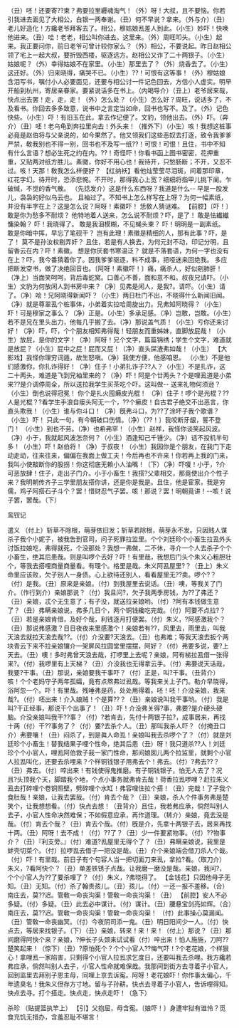 <!-- { "loadSidebar": true } -->
（丑）呸！还要寄??柬？弗要拉里纒魂淘气！（外）呀！大叔，且不要恼。你若引我进去面见了大相公，白银一两奉谢。（丑）何不早说？拿来。（外与介）（丑）老儿好造化！方纔老爷拜客去了。相公，穆姑娘厾差人到此。（小生）妙吓！快唤他进来。（丑）哙！老老，相公叫你进去。这里来。（外）周旺叩头。（小生）起来。我正要问你，前日老爷可曾计较你家么？（外）相公，不要说起。昨日赵相公领了宅上一起大叔，要折毁西楼，驱逐远方。赵相公又诈了二十两银子。（小生）姑娘呢？（外）幸得姑娘不在家里。（小生）那里去了？（外）烧香去了。（小生）这还好。（外）归来晓得，痛哭不已。（小生）??！可恨有这等事！（外）穆姑娘含泪写书，嘱付小人必要面见，还要与相公讨一件记色回去，方信小人虚实。明早开船到杭州，寄居亲眷家。要紧说话多在书上。（内喝导介）（丑上）老爷居来哉，快点出去罢！走，走，走！（外）怎么处？（小生）怎么好？周旺，说话多了，不及看书。你回去多多致意，说书中之言定当如命，回书也写不。及了。（外）记色快些。（小生）吓！有旧玉在此，拿去作记便了。文豹，领他出去。（外）吓。（奔介）（丑）呸！老乌龟到奔拉里向去！外头来！（推外下）（小生）咳！我想这桩事必竟是赵伯将与父亲说的，如今果然了。他又领我们这些恶奴去打逐，致令我爹爹严禁，敎我别也不得一别，回书也不及写一纸??！可恨！可恨！且住，书中不知有什么言语？想必生死之约在内。??！奇怪吓！你看书函上图书密密，花押重重，又贴两对纸方胜儿。素徽，你好不用心也！我待开，只愁肠断；不开，又忍不过。咳！天那！敎我怎么样便好？
【红纳袄】看他灿莹莹尽泪斑，间着那印章，红花字幻。待开时，恐添悲惋。不开时，那得我心上宽？细细将指甲儿挑下阑。乍破缄，不觉的香气散。
（先捻发介）这是什么东西呀？我道是什么--
早是一股发儿，袅袅的好似乌云也。
且袖过了。不知书上怎么样写在上呀？为何一幅素纸，并没有半字在上？这是怎么说？阿呀！素徽吓！
恁敎人猜谜难。
【前腔】〔吓！〕敢是你为愁多不耐烦？
他特地着人送来，怎么说不耐烦？吓，是了！
敢是怯纎纎慵染翰？
吓！我晓得了。
敢是我泪模糊，不见蝇头柬？
吓！明明是一副素纸。
敢是你暗中挥，早忘了笔砚干？
岂有此理！素徽是精细的人，那有此事？吓，是了！
莫不是孙汝权剔弄奸？
且住，若是有人换去，为何元封不动，印记分明，且留香云在内？吓！素徽。
想是你厌套书寒温泛？
就是不落套语，为何一字也没有在上？吓，我今番猜着你了。因我爹爹驱逐，料不成事，把哑迷来回绝我。
多应把断发空书，做了决绝回音也。〔阿呀！素徽吓！〕痛，痛杀人，好似剜肺肝！
（净上）当面笑呵呵，背后毒蛇窝。口善心不善，面和意不和。叔夜兄请吓。（小生）文豹为何放闲人到书房中来？（净）见弗是闲人，是我?。请吓。（小生）请了。（净）哙！兄阿晓得新闻吓？（小生）两日杜门不出，不晓得什么新闻旧闻。（净）就是尊翠厾个桩事体，小弟着实拉哈周旋出力。兄弗知阿晓得？（小生）吓！可是穆家之事么？（净）正是。（小生）多承足感。（净）岂敢，岂敢。（小生）若不是兄在里头出力，他每几乎搬了去。（净）那说盖气质！（小生）亏你还来讨好！（净）吓，吓，个个朋友相知弗得哉！轻朋友而重姊妹，直脚放屁哉！（小生）放屁，是你的文字！（净）阿呀！兄个文字，篇篇锦绣；学生个文字，难道就是放屁？（小生）屁中之屁！屁而又屁！（净）直头屎渣弗如哉！（小生）
【大影戏】我怪你理穷词遁，故生怒嗔。（净）我使方便，他感咱恩。
（小生）不是他们感激你，你扎诈得好！（净）住子！小弟扎诈子??人？（小生）不是扎诈，这二十两头，难道是飞到兄袖里来的？（净）吓！阿是个廿两头？个是哩厾道是小弟来??是介调停周全，所以送拉我学生买茶吃个吓。这叫做--
送来礼物何须逊？
（小生）倒也说得冠冕！
你个是扎火囤癞皮光棍！
（净）住子！啰个是光棍？??人是光棍？?看学生手浪自瘘头阿无一个，??个癞皮！自古君子绝交不出恶言，你直头欺我！（小生）谁与你斗口！（净）旣弗斗口，为??了涂坏子我个歌谱？（小生）吓！
只此一句，有今朝破口伤情。（净）〔??！〕我咬断牙龈，誓不登门！
（小生）到也不劳。（净）也希弗罕！（小生）赵祥，我怪你谈笑起风波。（净）小于，我就起风波怎奈何？（小生）酒逢知己千锺少。（净）话不投机半句多！（小生）吓！赵伯将！（净）于叔夜！（小生）我因你是个朋友，在我门下走动走动，往来往来，偏偏在我面上做工夫！今后再也不许来！你若再上我的门来，我叫小使敲断你的股拐！你这彻底无赖小人油嘴！（下）（净）吓嗄！小于，?介可恶放肆！住子，走出子门介。小于小畜生！我搭?父辈相交，那竟使出介个性子来？我明朝传齐子三学里朋友搭你讲，还是你是我是。且住，他是宦家，我是穷儒，鸡子阿搭石子斗个？罢！惜财忍气子罢。咳！那说？罢！明朝竟讲！--咳！说子罢，罢哉。（下）
 
鸾钗记
 
遣义
（付上）斩草不除根，萌芽依旧发；斩草若除根，萌芽永不发。只因贱人谋杀子我个小妮子，被我吿到官司，问子死罪拉监里。个个刘廷珍个小畜生拉厾外头讨饭拉娘吃，弗得就死，个没那处？我想一弗做，二不休，寻介一个人去杀子个个小畜生，绝其后患哉。则是叫啰个去好？吓！有里哉，我想后门头个朱义心粗胆壮个，等我去搭哩商量商量看。有理个。格里是哉。朱义阿厾屋里?？（丑上）朱义命里应该败，欠子别人一身债。心上欲待还别人，看看屋里无??卖。啰个?？（付）是我。（丑）原来是亲娘。（付）到我屋里去说话。（丑）噢，等我关了门介。（作行到介）亲娘那说？（付）我且问?，欠子我两季房钱，为??了弗还？（丑）亲娘，忒个无生意了；有子没，就送拉亲娘哟。（付）?阿有本钱做生意了？（丑）弗瞒亲娘说，弗多几日个，两个铜钱纔吃完哉。（付）阿要不点拉?？（丑）若是亲娘肯借，及好个哉，利钱逐月打便罢。（付）朱义，?阿感激我个？（丑）那说弗感激？日日夜夜来里感激个！亲娘若有??，风里去，雨里去，叫我天浪去就拉天浪去哉??。（付）介没要?天浪去。（丑）也弗难；等我天浪去扳个两块青云下来不拉亲娘镶介一架屏风拉圆堂里摆摆，阿好？（付）弗要多说，要?上天去。（丑）噢！多时弗曾天浪去哉，打啰里上去呢？亲娘，阿有梯拉厾借一张得来?。（付）我啰里有上天梯？（丑）介没我也无得拿云手。（付）弗要说天话哉，我要?干事。（丑）那说，亲娘要我干事吓？（付）正是，叫?干事。（丑背介）咳！个个老妈守子两年孤孀，竟有点熬弗过厾哉。等我来关上子门。勒介早晓得，浴阿忽一个。吓！有里哉。残唾弗是药，处处用得着。呸！呸！介没亲娘，我来哉?。（付）呸出来！介入娘贼！个是算??？（丑）亲娘说叫我干事哟。（付）我是叫?干正经事，那说干个出事了！（丑）吓！介没弗关得?事，弗要?是介硬头硬脑。介没亲娘叫我干??事？（付）?若肯去，先付十两银子拉?，成事居来，再找十两（付）干??事务了？（付）要?去杀个人。（丑）那叫我杀人吓？（付掩丑口介）弗要嚷！（丑）闷杀了，到是眞人命厾！亲娘叫我去杀啰个了？（付）就是刘廷珍个小畜生！替我结果子哩个性命，绝其后患（丑）呀！我只道杀??人！刘廷珍个个小官人，哩厾阿伯救子我一家门性命，那间娘囡儿两个拉监里，就剩个小官人拉厾叫化，还要去杀哩来？个样铜钱银子用弗去个！弗去。（付）?弗去??？（丑）弗去。（付）啐出来！有钱使得鬼推磨。有子铜钱银子，怕无人去了？况且?头顶我个天，脚踏我个地，个点小事务就弗肯去哉！荷香拉厾啰哩？赶拉朱义厾去打碎哩个卷铜照壁，劈碎哩个水缸！弗容哩住拉个搭！（丑）完哉！了子我个食肚哉！亲娘，让我去罢哉。（付）肯去个哉？（丑）亲娘，杀人个件事务弗是楚笑个，让我想想看。（付）快点去想！（丑背介）且住，我若弗应承，倘然叫别人去子，小官人性命决然难保；不如假意应承，再作道理。（转介）亲娘，竟去没是哉。（付）肯去个哉？（丑）肯去个哉。（付）旣是介，先拿十两银子去，居来再找十两。（丑）阿呀！去不成！（付）??了？（丑）少一件要紧物事。（付）??物事介？（丑）『利支旁。』（付）难道?厾屋里无得个了？（丑）弗瞒亲娘说，我里是蚌壳切菜个。（付）拉啰厾去借子一把没是哉。（丑）介个亲娘端会借刀杀人个哉。（付）吓！有里哉。前日子有个句容人当一把切面刀来厾，拿拉?看。（取刀介）朱义，?看阿快个？（丑）单差铁锈子点哉。让我磨一磨没是哉。亲娘，我问?，个个小官人为??了要杀哩了？（付）朱义，?弗晓得了。
【金钱花】只因他母子无知。（丑）无知。（付）杀了翰贵孩儿。（丑）孩儿。（付）一还一报不差移。（合）南庄去，莫??迟。管敎一命丧沟渠！管敎一命丧沟渠！（丑）
【前腔】安人不必多疑。（付）多疑。（丑）此去必中谋计。（付）谋计。（丑）腰悬宝剑亮如辉。（合）南庄去，莫??迟。管敎一命丧沟渠！管敎一命丧沟渠！
（付）此事操心莫漏闻。（丑）管敎一命丧幽冥。（付）今夜阴司添一鬼。（丑）明日阳间少一人。（付）快点去，等居来找银子。（下）（丑）亲娘，转来！来！来！（付上）那说？（丑）那间磨得阿快个来？亲娘，?伸长子头颈来试试看（付）啐出来！怕人施施，刀阿??楚笑起来！（惊下）（丑）?原怕死个？个个小官人??悔气吓！?个老花娘，个样狠心！拿哩厾一家陷害，只剩得个小官人拉厾求乞度日，还要叫我去杀哩。我方纔若弗应承，倘然叫别人去子，小官人性命就难保哉。我那间到街方去寻着子小官人，回到监里去拜别子恩主母，同哩上京去诉寃。阿呀！老花娘吓！你作事太偏心，千年遗臭名！我朱义但存方寸地。留与子孙耕。快点去寻着子小官人，吿诉哩得知。快点去寻。打个搭走。快点走，快点走吓！（急下）
 
杀珍
（贴提篮执竿上）
【引】父抱屈，母含寃。〔娘吓！〕身遭牢狱有谁怜？觅食充饥无措办，含羞忍耻不堪言！
